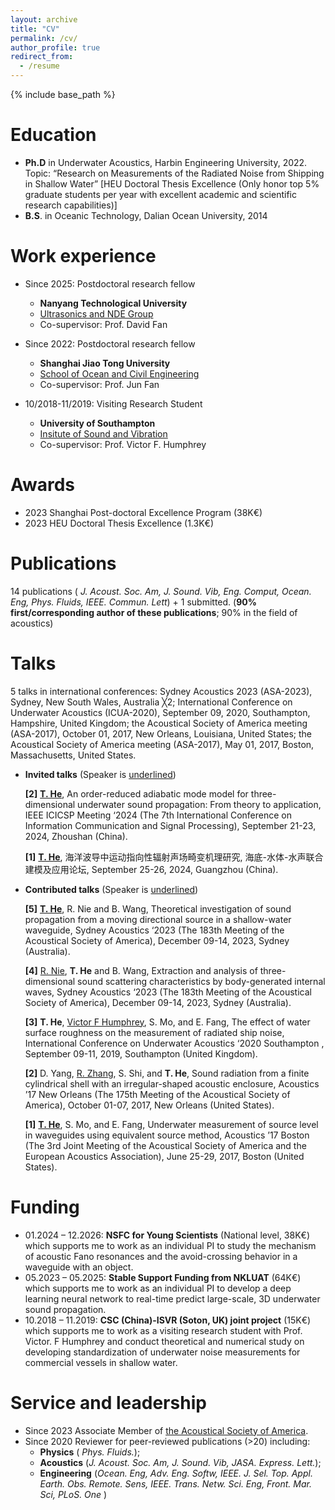 ```yaml
---
layout: archive
title: "CV"
permalink: /cv/
author_profile: true
redirect_from:
  - /resume
---
```


{% include base_path %}

Education
======
* <b>Ph.D</b> in Underwater Acoustics, Harbin Engineering University, 2022. Topic: “Research on Measurements of the Radiated Noise from Shipping in Shallow Water” [HEU Doctoral Thesis Excellence (Only honor top 5% graduate students per year with excellent academic and scientific research capabilities)]
* <b>B.S</b>. in Oceanic Technology, Dalian Ocean University, 2014

Work experience
======
* Since 2025: Postdoctoral research fellow
  * <b>Nanyang Technological University</b>
  * [Ultrasonics and NDE Group](https://www3.ntu.edu.sg/home/zfan/webpage/people.html)
  * Co-supervisor: Prof. David Fan
  
* Since 2022: Postdoctoral research fellow
  * <b>Shanghai Jiao Tong University</b>
  * [School of Ocean and Civil Engineering](https://en.naoce.sjtu.edu.cn)
  * Co-supervisor: Prof. Jun Fan

* 10/2018-11/2019: Visiting Research Student
  * <b>University of Southampton</b>
  * [Insitute of Sound and Vibration](https://www.southampton.ac.uk/about/faculties-schools-departments/school-of-engineering/institute-of-sound-and-vibration-research)
  * Co-supervisor: Prof. Victor F. Humphrey

  
Awards
======
* 2023  Shanghai Post-doctoral Excellence Program  (38K€)
* 2023	HEU Doctoral Thesis Excellence (1.3K€)

Publications
======
14 publications ( <i>J. Acoust. Soc. Am, J. Sound. Vib, Eng. Comput, Ocean. Eng, Phys. Fluids, IEEE. Commun. Lett</i>) + 1 submitted. (<b>90% first/corresponding author of  these publications</b>; 90% in the field of acoustics)
  
Talks
======
5 talks in international conferences: Sydney Acoustics 2023 (ASA-2023), Sydney, New South Wales, Australia ╳2; International Conference on Underwater Acoustics (ICUA-2020), September 09, 2020, Southampton, Hampshire, United Kingdom; the Acoustical Society of America meeting (ASA-2017), October 01, 2017, New Orleans, Louisiana, United States; the Acoustical Society of America meeting (ASA-2017), May 01, 2017, Boston, Massachusetts, United States.

* <b>Invited talks</b>
(Speaker is <u>underlined</u>)

  <b>[2]</b> <u><b>T. He</b></u>, An order-reduced adiabatic mode model for three-dimensional underwater sound propagation: From theory to application, IEEE ICICSP Meeting ‘2024 (The 7th International Conference on Information Communication and Signal Processing), September 21-23, 2024, Zhoushan (China).

  <b>[1]</b> <u><b>T. He</b></u>, 海洋波导中运动指向性辐射声场畸变机理研究, 海底-水体-水声联合建模及应用论坛, September 25-26, 2024, Guangzhou (China).

* <b>Contributed talks</b>
(Speaker is <u>underlined</u>)

  <b>[5]</b> <u><b>T. He</b></u>, R. Nie and B. Wang, Theoretical investigation of sound propagation from a moving directional source in a shallow-water waveguide, Sydney Acoustics ‘2023 (The 183th Meeting of the Acoustical Society of America), December 09-14, 2023, Sydney (Australia).

  <b>[4]</b> <u>R. Nie</u>, <b>T. He</b> and B. Wang, Extraction and analysis of three-dimensional sound scattering characteristics by body-generated internal waves, Sydney Acoustics ‘2023 (The 183th Meeting of the Acoustical Society of America), December 09-14, 2023, Sydney (Australia).  

  <b>[3]</b> <b>T. He</b>, <u>Victor F Humphrey</u>, S. Mo, and E. Fang, The effect of water surface roughness on the measurement of radiated ship noise, International Conference on Underwater Acoustics ‘2020 Southampton , September 09-11, 2019, Southampton (United Kingdom).  

  <b>[2]</b> D. Yang, <u>R. Zhang</u>, S. Shi, and <b>T. He</b>, Sound radiation from a finite cylindrical shell with an irregular-shaped acoustic enclosure,  Acoustics ’17 New Orleans (The 175th Meeting of the Acoustical Society of America), October 01-07, 2017, New Orleans (United States). 

  <b>[1]</b> <u><b>T. He</b></u>, S. Mo, and E. Fang, Underwater measurement of source level in waveguides using equivalent source method, Acoustics ’17 Boston (The 3rd Joint Meeting of the Acoustical Society of America and the European Acoustics Association), June 25-29, 2017, Boston (United States). 
  
Funding
======
* 01.2024 – 12.2026: <b>NSFC for Young Scientists</b> (National level, 38K€) which supports me to work as an individual PI to study the mechanism of acoustic Fano resonances and the avoid-crossing behavior in a waveguide with an object.
* 05.2023 – 05.2025: <b>Stable Support Funding from NKLUAT</b> (64K€) which supports me to work as an individual PI to develop a deep learning neural network to real-time predict large-scale, 3D underwater sound propagation.
* 10.2018 – 11.2019: <b>CSC (China)-ISVR (Soton, UK) joint project</b> (15K€) which supports me to work as a visiting research student with Prof. Victor. F Humphrey and conduct theoretical and numerical study on developing standardization of underwater noise measurements for commercial vessels in shallow water.
  
Service and leadership
======
* Since 2023	Associate Member of [the Acoustical Society of America](https://acousticalsociety.org/).
* Since 2020	Reviewer for peer-reviewed publications (>20) including: 
  * <b>Physics</b> ( <i>Phys. Fluids.</i>);
  * <b>Acoustics</b> (<i>J. Acoust. Soc. Am, J. Sound. Vib, JASA. Express. Lett.</i>);
  * <b>Engineering</b> (<i>Ocean. Eng, Adv. Eng. Softw, IEEE. J. Sel. Top. Appl. Earth. Obs. Remote. Sens, IEEE. Trans. Netw. Sci. Eng, Front. Mar. Sci, PLoS. One</i> )
